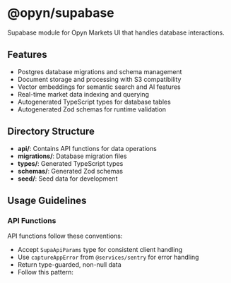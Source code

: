 # @opyn/supabase

Supabase module for Opyn Markets UI that handles database interactions.

## Features

- Postgres database migrations and schema management
- Document storage and processing with S3 compatibility
- Vector embeddings for semantic search and AI features
- Real-time market data indexing and querying
- Autogenerated TypeScript types for database tables
- Autogenerated Zod schemas for runtime validation

## Directory Structure

- **api/**: Contains API functions for data operations
- **migrations/**: Database migration files
- **types/**: Generated TypeScript types
- **schemas/**: Generated Zod schemas
- **seed/**: Seed data for development

## Usage Guidelines

### API Functions

API functions follow these conventions:

- Accept `SupaApiParams` type for consistent client handling
- Use `captureAppError` from `@services/sentry` for error handling
- Return type-guarded, non-null data
- Follow this pattern: